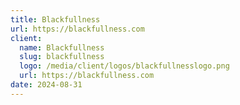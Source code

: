 ```yaml
---
title: Blackfullness
url: https://blackfullness.com
client:
  name: Blackfullness
  slug: blackfullness
  logo: /media/client/logos/blackfullnesslogo.png
  url: https://blackfullness.com
date: 2024-08-31
---
```

